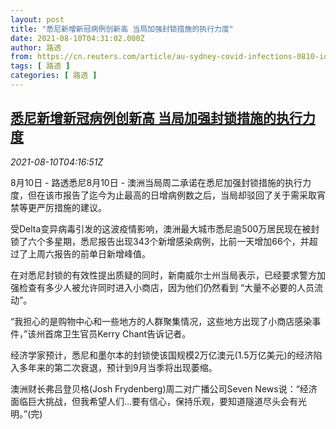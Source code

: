 ```yaml
---
layout: post
title: "悉尼新增新冠病例创新高 当局加强封锁措施的执行力度"
date: 2021-08-10T04:31:02.000Z
author: 路透
from: https://cn.reuters.com/article/au-sydney-covid-infections-0810-idCNKBS2FB0AD
tags: [ 路透 ]
categories: [ 路透 ]
---
```

<!--1628569862000-->
[悉尼新增新冠病例创新高 当局加强封锁措施的执行力度](https://cn.reuters.com/article/au-sydney-covid-infections-0810-idCNKBS2FB0AD)
------

<div>
<div><i>2021-08-10T04:16:51Z</i></div><p>8月10日 - 路透悉尼8月10日 - 澳洲当局周二承诺在悉尼加强封锁措施的执行力度，但在该市报告了迄今为止最高的日增病例数之后，当局却驳回了关于需采取宵禁等更严厉措施的建议。</p><p>受Delta变异病毒引发的这波疫情影响，澳洲最大城市悉尼逾500万居民现在被封锁了六个多星期，悉尼报告出现343个新增感染病例，比前一天增加66个，并超过了上周六报告的前单日新增峰值。</p><p>在对悉尼封锁的有效性提出质疑的同时，新南威尔士州当局表示，已经要求警方加强检查有多少人被允许同时进入小商店，因为他们仍然看到 “大量不必要的人员流动”。</p><p>“我担心的是购物中心和一些地方的人群聚集情况，这些地方出现了小商店感染事件，”该州首席卫生官员Kerry Chant告诉记者。</p><p>经济学家预计，悉尼和墨尔本的封锁使该国规模2万亿澳元(1.5万亿美元)的经济陷入多年来的第二次衰退，预计到9月当季将出现萎缩。</p><p>澳洲财长弗吕登贝格(Josh Frydenberg)周二对广播公司Seven News说：“经济面临巨大挑战，但我希望人们...要有信心，保持乐观，要知道隧道尽头会有光明。”(完)</p>
</div>

